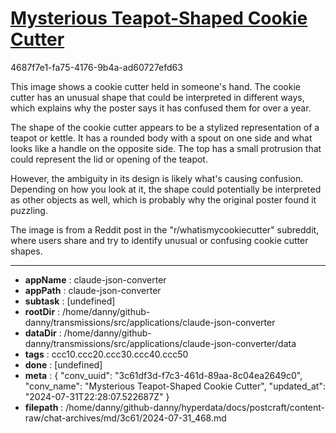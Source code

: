 # [Mysterious Teapot-Shaped Cookie Cutter](https://claude.ai/chat/3c61df3d-f7c3-461d-89aa-8c04ea2649c0)

4687f7e1-fa75-4176-9b4a-ad60727efd63

 This image shows a cookie cutter held in someone's hand. The cookie cutter has an unusual shape that could be interpreted in different ways, which explains why the poster says it has confused them for over a year.

The shape of the cookie cutter appears to be a stylized representation of a teapot or kettle. It has a rounded body with a spout on one side and what looks like a handle on the opposite side. The top has a small protrusion that could represent the lid or opening of the teapot.

However, the ambiguity in its design is likely what's causing confusion. Depending on how you look at it, the shape could potentially be interpreted as other objects as well, which is probably why the original poster found it puzzling.

The image is from a Reddit post in the "r/whatismycookiecutter" subreddit, where users share and try to identify unusual or confusing cookie cutter shapes.

---

* **appName** : claude-json-converter
* **appPath** : claude-json-converter
* **subtask** : [undefined]
* **rootDir** : /home/danny/github-danny/transmissions/src/applications/claude-json-converter
* **dataDir** : /home/danny/github-danny/transmissions/src/applications/claude-json-converter/data
* **tags** : ccc10.ccc20.ccc30.ccc40.ccc50
* **done** : [undefined]
* **meta** : {
  "conv_uuid": "3c61df3d-f7c3-461d-89aa-8c04ea2649c0",
  "conv_name": "Mysterious Teapot-Shaped Cookie Cutter",
  "updated_at": "2024-07-31T22:28:07.522687Z"
}
* **filepath** : /home/danny/github-danny/hyperdata/docs/postcraft/content-raw/chat-archives/md/3c61/2024-07-31_468.md
